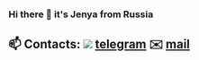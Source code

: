 ### Hi there 👋 it's Jenya from Russia
## 📫 Contacts: ![](https://disk.yandex.ru/i/FPeJGJa0hhrKsg) [telegram](https://t.me/green_rail)  ✉️ [mail](zxjenya@yandex.ru)
<!--
**green-rail/green-rail** is a ✨ _special_ ✨ repository because its `README.md` (this file) appears on your GitHub profile.

Here are some ideas to get you started:

- 🔭 I’m currently working on ...
- 🌱 I’m currently learning ...
- 👯 I’m looking to collaborate on ...
- 🤔 I’m looking for help with ...
- 💬 Ask me about ...
- 📫 How to reach me: ...
- 😄 Pronouns: ...
- ⚡ Fun fact: ...
-->
